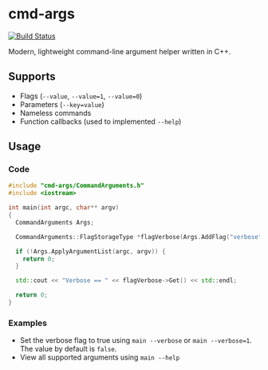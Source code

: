 # cmd-args

[![Build Status](https://travis-ci.org/robhshu/cmd-args.svg)](https://travis-ci.org/robhshu/cmd-args)

Modern, lightweight command-line argument helper written in C++.


## Supports

* Flags (`--value`, `--value=1`, `--value=0`)
* Parameters (`--key=value`)
* Nameless commands
* Function callbacks (used to implemented `--help`)


## Usage

### Code

```cpp
#include "cmd-args/CommandArguments.h"
#include <iostream>

int main(int argc, char** argv)
{
  CommandArguments Args;

  CommandArguments::FlagStorageType *flagVerbose(Args.AddFlag("verbose", "Verbose console output", false));

  if (!Args.ApplyArgumentList(argc, argv)) {
    return 0;
  }

  std::cout << "Verbose == " << flagVerbose->Get() << std::endl;

  return 0;
}
```

### Examples

* Set the verbose flag to true using `main --verbose` or `main --verbose=1`. The value by default is `false`.
* View all supported arguments using `main --help`
